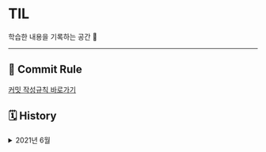 # TIL
학습한 내용을 기록하는 공간 🥸

---
## 🔏 Commit Rule
[커밋 작성규칙 바로가기](https://github.com/sonsurim/TIL/blob/main/Rules/TIL_Rules.md)


## 🗓 History

<details>
<summary> 2021년 6월 </summary>

#### 6월 19일

- [x] [TIL 저장소 정리](https://github.com/sonsurim/TIL)
- [ ] [ES6로 CRUD 구현하기]()

#### 6월 21일
- [x] TypeScript 강의 듣기
- [x] [TypeScript 정리](https://github.com/sonsurim/TIL/tree/main/TypeScript)
  - [TypeScript](https://github.com/sonsurim/TIL/blob/main/TypeScript/TypeScript.md)
  - [TypeScript 실무](https://github.com/sonsurim/TIL/blob/main/TypeScript/TypeScript%20%EC%8B%A4%EB%AC%B4.md)
  - [tsconfig.json](https://github.com/sonsurim/TIL/blob/main/TypeScript/tsconfig.json.md)
- [x] [JS Doc 정리](https://github.com/sonsurim/TIL/tree/main/JS%20Doc)
</details>
